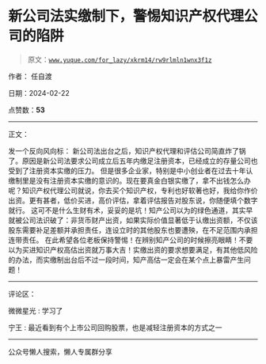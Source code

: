# 新公司法实缴制下，警惕知识产权代理公司的陷阱

> 原文：[`www.yuque.com/for_lazy/xkrm14/rw9rlmln1wnx3f1z`](https://www.yuque.com/for_lazy/xkrm14/rw9rlmln1wnx3f1z)

作者： 任自渡

日期：2024-02-22

点赞数：**53**

* * *

正文：

发一个反向风向标：
新公司法出台之后，知识产权代理和评估公司简直炸了锅了。原因是新公司法要求公司成立后五年内缴足注册资本，已经成立的存量公司也受到了注册资本实缴的压力。
但是很多企业家，特别是中小创业者在过去十年认缴制里是没有注册资本实缴的意识的。现在要真金白银实缴了，拿不出钱怎么办呢？知识产权代理公司就说，你去买个知识产权，专利也好软著也好，我给你作价出资。更有甚者，低价买进，高价评估，拿着评估报告对股东说，你随便填个数字就行。
这可不是什么生财有术，妥妥的是坑！知产公司以为的绿色通道，其实早就被公司法识破了：非货币财产出资，如果实际价值显著低于认缴出资额，不仅该股东需要补足差额并承担责任，连设立时的其他股东也要遭殃，在不足范围内承担连带责任。
在此希望各位老板保持警惕！在辨别知产公司的时候擦亮眼睛！不要以为买进知识产权高估出资就万事大吉！实缴出资的要求想要满足，有其他低风险的办法，而实缴制出台后不过一段时间，知产高估一定会在某个点上暴雷产生问题！

* * *

评论区：

微微星光 : 学习了

宁王 : 最近看到有个上市公司回购股票，也是减轻注册资本的方式之一

* * *

公众号懒人搜索，懒人专属群分享